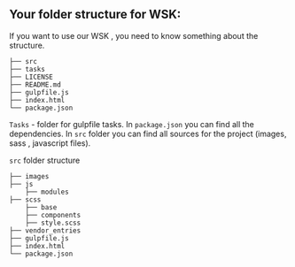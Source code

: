 ## Your folder structure for WSK:
	
If you want to use our WSK , you need to know something about the structure.

	
```
├── src
├── tasks
├── LICENSE
├── README.md
├── gulpfile.js
├── index.html
└── package.json

```

`Tasks` - folder for gulpfile tasks.
In `package.json` you can find all the dependencies.
In `src` folder you can find all sources for the project (images, sass , javascript files).

`src` folder structure

```
├── images
├── js
	├── modules
├── scss
	├── base
	├── components
	├── style.scss
├── vendor_entries
├── gulpfile.js
├── index.html
└── package.json

```




